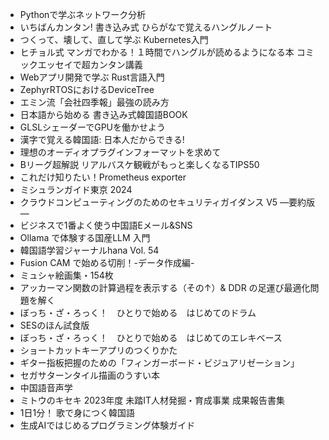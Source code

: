 * Pythonで学ぶネットワーク分析
* いちばんカンタン! 書き込み式 ひらがなで覚えるハングルノート
* つくって、壊して、直して学ぶ Kubernetes入門
* ヒチョル式 マンガでわかる！１時間でハングルが読めるようになる本 コミックエッセイで超カンタン講義
* Webアプリ開発で学ぶ Rust言語入門
* ZephyrRTOSにおけるDeviceTree
* エミン流「会社四季報」最強の読み方
* 日本語から始める 書き込み式韓国語BOOK
* GLSLシェーダーでGPUを働かせよう
* 漢字で覚える韓国語: 日本人だからできる!
* 理想のオーディオプラグインフォーマットを求めて
* Bリーグ超解説 リアルバスケ観戦がもっと楽しくなるTIPS50
* これだけ知りたい！Prometheus exporter
* ミシュランガイド東京 2024
* クラウドコンピューティングのためのセキュリティガイダンス V5 ―要約版―
* ビジネスで1番よく使う中国語Eメール&SNS
* Ollama で体験する国産LLM 入門
* 韓国語学習ジャーナルhana Vol. 54
* Fusion CAM で始める切削！-データ作成編-
* ミュシャ絵画集・154枚
* アッカーマン関数の計算過程を表⽰する（その↑）& DDR の⾜運び最適化問題を解く
* ぼっち・ざ・ろっく！　ひとりで始める　はじめてのドラム
* SESのほん試食版
* ぼっち・ざ・ろっく！　ひとりで始める　はじめてのエレキベース
* ショートカットキーアプリのつくりかた
* ギター指板把握のための「フィンガーボード・ビジュアリゼーション」
* セガサターンタイル描画のうすい本
* 中国語音声学
* ミトウのキセキ 2023年度 未踏IT人材発掘・育成事業 成果報告書集
* 1日1分！ 歌で身につく韓国語
* 生成AIではじめるプログラミング体験ガイド
